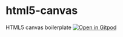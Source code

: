 # html5-canvas
HTML5 canvas boilerplate
[![Open in Gitpod](https://gitpod.io/button/open-in-gitpod.svg)](https://gitpod.io/#https://github.com/termuxinator/html5-canvas)
